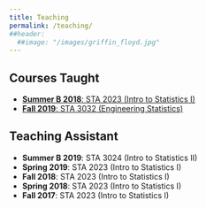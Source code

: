 ```yaml
---
title: Teaching
permalink: /teaching/
##header:
  ##image: "/images/griffin_floyd.jpg"
---
```

## Courses Taught
- [**Summer B 2018**: STA 2023 (Intro to Statistics I)](https://michaelkkim.github.io/teaching/sta2023)
- [**Fall 2019**: STA 3032 (Engineering Statistics)](https://michaelkkim.github.io/teaching/sta2023)

## Teaching Assistant
- **Summer B 2019**: STA 3024 (Intro to Statistics II)
- **Spring 2019**: STA 2023 (Intro to Statistics I)
- **Fall 2018**: STA 2023 (Intro to Statistics I)
- **Spring 2018**: STA 2023 (Intro to Statistics I)
- **Fall 2017**: STA 2023 (Intro to Statistics I)
